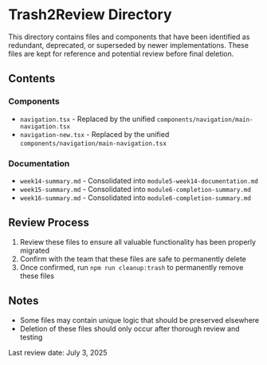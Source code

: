 # Trash2Review Directory

This directory contains files and components that have been identified as redundant, deprecated, or superseded by newer implementations. These files are kept for reference and potential review before final deletion.

## Contents

### Components

- `navigation.tsx` - Replaced by the unified `components/navigation/main-navigation.tsx`
- `navigation-new.tsx` - Replaced by the unified `components/navigation/main-navigation.tsx`

### Documentation

- `week14-summary.md` - Consolidated into `module5-week14-documentation.md`
- `week15-summary.md` - Consolidated into `module6-completion-summary.md`
- `week16-summary.md` - Consolidated into `module6-completion-summary.md`

## Review Process

1. Review these files to ensure all valuable functionality has been properly migrated
2. Confirm with the team that these files are safe to permanently delete
3. Once confirmed, run `npm run cleanup:trash` to permanently remove these files

## Notes

- Some files may contain unique logic that should be preserved elsewhere
- Deletion of these files should only occur after thorough review and testing

Last review date: July 3, 2025
